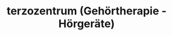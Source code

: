 ---
title: "terzozentrum (Gehörtherapie - Hörgeräte)"
url: /annaberg-buchholz/terzozentrum-gehoertherapie-hoergeraete/
shop: Hörgeräte
---